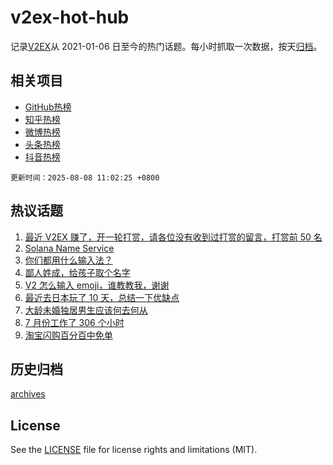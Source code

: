# v2ex-hot-hub

 记录[V2EX](https://www.v2ex.com/)从 2021-01-06 日至今的热门话题。每小时抓取一次数据，按天[归档](archives)。
 
 ## 相关项目

- [GitHub热榜](https://github.com/lonnyzhang423/github-hot-hub)
- [知乎热榜](https://github.com/lonnyzhang423/zhihu-hot-hub)
- [微博热榜](https://github.com/lonnyzhang423/weibo-hot-hub)
- [头条热榜](https://github.com/lonnyzhang423/toutiao-hot-hub)
- [抖音热榜](https://github.com/lonnyzhang423/douyin-hot-hub)


 `更新时间：2025-08-08 11:02:25 +0800`

## 热议话题

1. [最近 V2EX 赚了，开一轮打赏，请各位没有收到过打赏的留言，打赏前 50 名](https://www.v2ex.com/t/1150819)
1. [Solana Name Service](https://www.v2ex.com/t/1150717)
1. [你们都用什么输入法？](https://www.v2ex.com/t/1150874)
1. [鄙人姓成，给孩子取个名字](https://www.v2ex.com/t/1150785)
1. [V2 怎么输入 emoji，谁教教我，谢谢](https://www.v2ex.com/t/1150623)
1. [最近去日本玩了 10 天，总结一下优缺点](https://www.v2ex.com/t/1150631)
1. [大龄未婚独居男生应该何去何从](https://www.v2ex.com/t/1150743)
1. [7 月份工作了 306 个小时](https://www.v2ex.com/t/1150703)
1. [淘宝闪购百分百中免单](https://www.v2ex.com/t/1150658)

## 历史归档

[archives](archives)

## License

See the [LICENSE](LICENSE) file for license rights and limitations (MIT).
